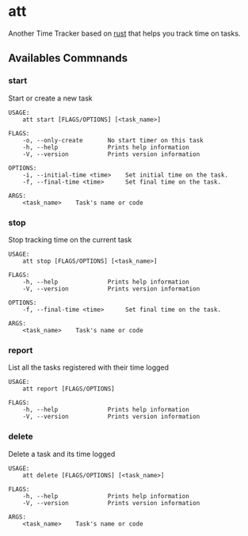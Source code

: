 # att

Another Time Tracker based on [rust](https://www.rust-lang.org/) that helps you track time on tasks.

## Availables Commnands
### start

Start or create a new task

```
USAGE:
    att start [FLAGS/OPTIONS] [<task_name>]

FLAGS:
    -o, --only-create       No start timer on this task
    -h, --help              Prints help information
    -V, --version           Prints version information

OPTIONS:
    -i, --initial-time <time>    Set initial time on the task.
    -f, --final-time <time>      Set final time on the task.

ARGS:
    <task_name>    Task's name or code
```

### stop

Stop tracking time on the current task

```
USAGE:
    att stop [FLAGS/OPTIONS] [<task_name>]

FLAGS:
    -h, --help              Prints help information
    -V, --version           Prints version information

OPTIONS:
    -f, --final-time <time>      Set final time on the task.

ARGS:
    <task_name>    Task's name or code
```
### report

List all the tasks registered with their time logged

```
USAGE:
    att report [FLAGS/OPTIONS]

FLAGS:
    -h, --help              Prints help information
    -V, --version           Prints version information

```
### delete

Delete a task and its time logged

```
USAGE:
    att delete [FLAGS/OPTIONS] [<task_name>]

FLAGS:
    -h, --help              Prints help information
    -V, --version           Prints version information

ARGS:
    <task_name>    Task's name or code
```